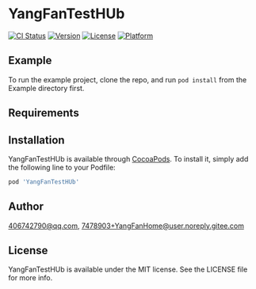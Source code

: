 # YangFanTestHUb

[![CI Status](https://img.shields.io/travis/406742790@qq.com/YangFanTestHUb.svg?style=flat)](https://travis-ci.org/406742790@qq.com/YangFanTestHUb)
[![Version](https://img.shields.io/cocoapods/v/YangFanTestHUb.svg?style=flat)](https://cocoapods.org/pods/YangFanTestHUb)
[![License](https://img.shields.io/cocoapods/l/YangFanTestHUb.svg?style=flat)](https://cocoapods.org/pods/YangFanTestHUb)
[![Platform](https://img.shields.io/cocoapods/p/YangFanTestHUb.svg?style=flat)](https://cocoapods.org/pods/YangFanTestHUb)

## Example

To run the example project, clone the repo, and run `pod install` from the Example directory first.

## Requirements

## Installation

YangFanTestHUb is available through [CocoaPods](https://cocoapods.org). To install
it, simply add the following line to your Podfile:

```ruby
pod 'YangFanTestHUb'
```

## Author

406742790@qq.com, 7478903+YangFanHome@user.noreply.gitee.com

## License

YangFanTestHUb is available under the MIT license. See the LICENSE file for more info.
